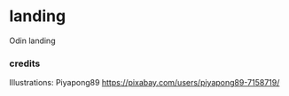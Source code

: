 # landing
Odin landing 

### credits 
Illustrations: Piyapong89
https://pixabay.com/users/piyapong89-7158719/